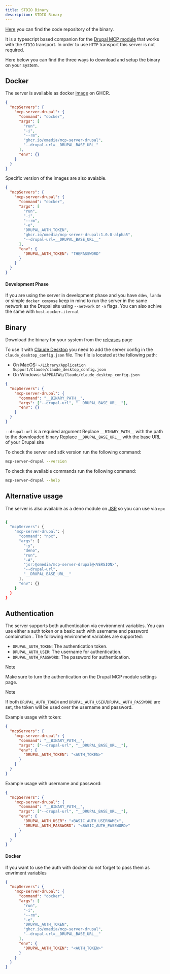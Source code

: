 ```yaml
---
title: STDIO Binary
description: STDIO Binary
---
```

[Here](https://github.com/Omedia/mcp-server-drupal/) you can find the code repository of the binary.

It is a typescript based companion for the [Drupal MCP module](https://www.drupal.org/project/mcp) that works with the `STDIO` transport. In order to use `HTTP` transport this server is
not required.

Here below you can find the three ways to download and setup the binary on your system.

## Docker

The server is available as docker [image](https://github.com/Omedia/mcp-server-drupal/pkgs/container/mcp-server-drupal) on GHCR.

```json
{
  "mcpServers": {
    "mcp-server-drupal": {
      "command": "docker",
      "args": [
        "run",
        "-i",
        "--rm",
        "ghcr.io/omedia/mcp-server-drupal",
        "--drupal-url=__DRUPAL_BASE_URL_"
      ],
      "env": {}
    }
  }
}
```

Specific version of the images are also avaiable.

```json
{
  "mcpServers": {
    "mcp-server-drupal": {
      "command": "docker",
      "args": [
        "run",
        "-i",
        "--rm",
        "-e",
        "DRUPAL_AUTH_TOKEN",
        "ghcr.io/omedia/mcp-server-drupal:1.0.0-alpha5",
        "--drupal-url=__DRUPAL_BASE_URL__"
      ],
      "env": {
        "DRUPAL_AUTH_TOKEN": "THEPASSWORD"
      }
    }
  }
}
```

#### Development Phase

If you are using the server in development phase and you have `ddev`, `lando` or simple `docker compose` keep in mind to run the server in the same network as the Drupal site using `--network` or `-n` flags. You can also achive the same with `host.docker.iternal`

## Binary

Download the binary for your system from the
  [releases](https://github.com/Omedia/mcp-server-drupal/releases) page

To use it with [Claude Desktop](https://claude.ai/download) you need to add
  the server config in the `claude_desktop_config.json` file. The file is
  located at the following path:

  - On MacOS: `~/Library/Application Support/Claude/claude_desktop_config.json`
  - On Windows: `%APPDATA%/Claude/claude_desktop_config.json`

  ```json
  {
    "mcpServers": {
      "mcp-server-drupal": {
        "command": "__BINARY_PATH__",
        "args": ["--drupal-url", "__DRUPAL_BASE_URL__"],
        "env": {}
      }
    }
  }
  ```

  `--drupal-url` is a required argument
  Replace `__BINARY_PATH__` with the path to the downloaded binary
  Replace `__DRUPAL_BASE_URL__` with the base URL of your Drupal site

To check the server and sdk version run the following command:

```bash
mcp-server-drupal --version
```

To check the available commands run the following command:

```bash
mcp-server-drupal --help
```

## Alternative usage

The server is also available as a deno module on [JSR](https://jsr.io/@omedia/mcp-server-drupal) so you can use via `npx`

```bash

{
  "mcpServers": {
    "mcp-server-drupal": {
      "command": "npx",
      "args": [
        "-y",
        "deno",
        "run",
        "-A",
        "jsr:@omedia/mcp-server-drupal@<VERSION>",
        "--drupal-url",
        "__DRUPAL_BASE_URL__"
      ],
      "env": {}
    }
  }
}
```

## Authentication

The server supports both authentication via environment variables. You can use either a auth token or a basic auth with username and password combination . The following environment variables are supported:

- `DRUPAL_AUTH_TOKEN`: The authentication token.
- `DRUPAL_AUTH_USER`: The username for authentication.
- `DRUPAL_AUTH_PASSWORD`: The password for authentication.

> [!NOTE]
> Make sure to turn the authentication on the Drupal MCP module settings page.

> [!NOTE]
> If both `DRUPAL_AUTH_TOKEN` and `DRUPAL_AUTH_USER`/`DRUPAL_AUTH_PASSWORD` are set, the token will be used over the username and password.

Example usage with token:

```json
{
  "mcpServers": {
    "mcp-server-drupal": {
      "command": "__BINARY_PATH__",
      "args": ["--drupal-url", "__DRUPAL_BASE_URL__"],
      "env": {
        "DRUPAL_AUTH_TOKEN": "<AUTH_TOKEN>"
      }
    }
  }
}
```

Example usage with username and password:

```json
{
  "mcpServers": {
    "mcp-server-drupal": {
      "command": "__BINARY_PATH__",
      "args": ["--drupal-url", "__DRUPAL_BASE_URL__"],
      "env": {
        "DRUPAL_AUTH_USER": "<BASIC_AUTH_USERNAME>",
        "DRUPAL_AUTH_PASSWORD": "<BASIC_AUTH_PASSWORD>"
      }
    }
  }
}
```

#### Docker

If you want to use the auth with docker do not forget to pass them as envriment variables

```json
{
  "mcpServers": {
    "mcp-server-drupal": {
      "command": "docker",
      "args": [
        "run",
        "-i",
        "--rm",
        "-e",
        "DRUPAL_AUTH_TOKEN",
        "ghcr.io/omedia/mcp-server-drupal",
        "--drupal-url=__DRUPAL_BASE_URL__"
      ],
      "env": {
        "DRUPAL_AUTH_TOKEN": "<AUTH_TOKEN>"
      }
    }
  }
}
```
